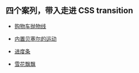
## 四个案列，带入走进 CSS transition

* [购物车抛物线](./prod.html)
* [内置贝塞尔的运动](./timing-fun.html)
* [进度条](./progress.html)

* [雪花飘飘](./snow.html)

